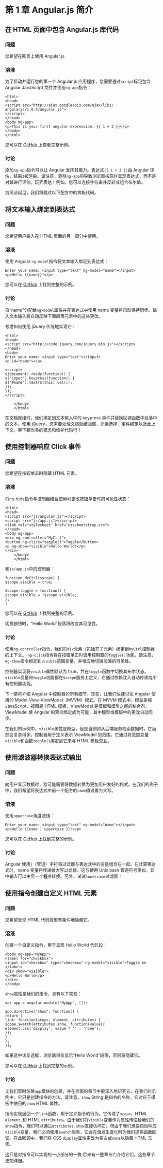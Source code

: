 # 第 1 章 Angular.js 简介

## 在 HTML 页面中包含 Angular.js 库代码

### 问题

您希望在网页上使用 Angular.js.

### 溶液

为了启动并运行您的第一个 Angular.js 应用程序，您需要通过`script`标记包含 Angular JavaScript 文件并使用`ng-app`指令：

```
<html>
<head>
<script src="http://ajax.googleapis.com/ajax/libs/ angularjs/1.0.4/angular.js">
</script>
</head>
<body ng-app>
<p>This is your first angular expression: {{ 1 + 2 }}</p>
</body>
</html>

```

您可以在 [GitHub](http://github.com/fdietz/recipes-with-angular-js-examples/tree/master/chapter1/recipe1) 上查看完整示例。

### 讨论

添加`ng-app`指令可以让 Angular 发挥其魔力。表达式`{{ 1 + 2 }}`由 Angular 评估，结果`3`被渲染。请注意，删除`ng-app`将导致浏览器按原样呈现表达式，而不是对其进行评估。玩弄表达！例如，您可以连接字符串并反转或组合布尔值。

为简洁起见，我们将跳过以下配方中的样板代码。

## 将文本输入绑定到表达式

### 问题

您希望用户输入在 HTML 页面的另一部分中使用。

### 溶液

使用 Angular `ng-model`指令将文本输入绑定到表达式：

```
Enter your name: <input type="text" ng-model="name"></input>
<p>Hello {{name}}!</p>

```

您可以在 [GitHub](https://github.com/fdietz/recipes-with-angular-js-examples/tree/master/chapter1/recipe2) 上找到完整的示例。

### 讨论

将“name”分配给`ng-model`属性并在表达式中使用 name 变量将自动保持同步。输入文本输入将自动反映下面段落元素中的这些更改。

考虑如何使用 jQuery 传统地实现它：

```
<html>
<head>
<script src="http://code.jquery.com/jquery.min.js"></script>
</head>
<body>
Enter your name: <input type="text"></input>
<p id="name"></p>

<script>
$(document).ready(function() {
$("input").keypress(function() {
$("#name").text($(this).val());
});
});
</script>

    </body>
    </html>

```

在文档就绪时，我们绑定到文本输入中的 keypress 事件并替换回调函数中段落中的文本。使用 jQuery，您需要处理文档就绪回调，元素选择，事件绑定以及此上下文。吞下相当多的概念和维护代码行！

## 使用控制器响应 Click 事件

### 问题

您希望在按钮单击时隐藏 HTML 元素。

### 溶液

将`ng-hide`指令与控制器结合使用可更改按钮单击时的可见性状态：

```
<html>
<head>
<script src="js/angular.js"></script>
<script src="js/app.js"></script>
<link rel="stylesheet" href="css/bootstrap.css">
</head>
<body ng-app>
<div ng-controller="MyCtrl">
<button ng-click="toggle()">Toggle</button>
<p ng-show="visible">Hello World!</p>
</div>
    </body>
    </html>

```

和`js/app.js`中的控制器：

```
function MyCtrl($scope) {
$scope.visible = true;

$scope.toggle = function() {
$scope.visible = !$scope.visible;
};
}

```

您可以在 [GitHub](https://github.com/fdietz/recipes-with-angular-js-examples/tree/master/chapter1/recipe3) 上找到完整的示例。

切换按钮时，“Hello World”段落将改变其可见性。

### 讨论

使用`ng-controller`指令，我们将`div`元素（包括其子元素）绑定到`MyCtrl`控制器的上下文。 `ng-click`指令将在按钮单击时调用控制器的`toggle()`功能。请注意，`ng-show`指令绑定到`visible`范围变量，并相应地切换段落的可见性。

控制器实现将`visible`属性默认为 true，并在`toggle`函数中切换其布尔状态。 `visible`变量和`toggle`功能都在`$scope`服务上定义，它通过依赖注入自动传递给所有控制器功能。

下一章将介绍 Angular 中控制器的所有细节。现在，让我们快速讨论 Angular 使用的 Model-View-ViewModel（MVVM）模式。在 MVVM 模式中，模型是纯 JavaScript，视图是 HTML 模板，ViewModel 是模板和模型之间的粘合剂。 ViewModel 使 Angular 的双向绑定成为可能，其中模型或模板中的更改自动同步。

在我们的示例中，`visible`属性是模型，但是当例如从后端服务检索数据时，它当然会复杂得多。控制器用于定义表示 ViewModel 的范围。它通过将范围变量`visible`和函数`toggle()`绑定到它来与 HTML 模板交互。

## 使用滤波器转换表达式输出

### 问题

向用户显示数据时，您可能需要将数据转换为更加用户友好的格式。在我们的例子中，我们希望将表达式中前一个配方的`name`值设置为大写。

### 溶液

使用`uppercase`角度滤镜：

```
Enter your name: <input type="text" ng-model="name"></input>
<p>Hello {{name | uppercase }}!</p>

```

您可以在 [GitHub](https://github.com/fdietz/recipes-with-angular-js-examples/tree/master/chapter1/recipe4) 上找到完整的示例。

### 讨论

Angular 使用`|`（管道）字符将过滤器与表达式中的变量组合在一起。在计算表达式时，name 变量将传递给大写过滤器。这与使用 Unix bash 管道符号类似，其中输入可以由另一个程序转换。另外，试试`lowercase`过滤器！

## 使用指令创建自定义 HTML 元素

### 问题

您希望呈现 HTML 代码段但有条件地隐藏它。

### 溶液

创建一个自定义指令，用于呈现 Hello World 代码段：

```
<body ng-app="MyApp">
<label for="checkbox">
<input id="checkbox" type="checkbox" ng-model="visible">Toggle me
</label>
<div show="visible">
<p>Hello World</p>
</div>
</body>

```

`show`属性是我们的指令，具有以下实现：

```
var app = angular.module("MyApp", []);

app.directive("show", function() {
return {
link: function(scope, element, attributes) {
scope.$watch(attributes.show, function(value){
element.css('display', value ? '' : 'none');
});
}
};
});

```

如果选中该复选框，浏览器将仅显示“Hello World”段落，否则将隐藏它。

您可以在 [GitHub](https://github.com/fdietz/recipes-with-angular-js-examples/tree/master/chapter1/recipe5) 上找到完整的示例。

### 讨论

让我们暂时忽略`app`模块的创建，并在后面的章节中更深入地研究它。在我们的示例中，它只是创建指令的方法。请注意，`show` String 是指令的名称，它对应于模板中使用的`show` HTML 属性。

指令实现返回一个`link`函数，用于定义指令的行为。它传递了`scope`，HTML `element,`和 HTML `attributes`。由于我们将`visible`变量作为属性传递给我们的`show`指令，我们可以通过`attributes.show`直接访问它。但由于我们想要自动响应`visible`变量，我们必须使用`$watch`服务，它会在值发生变化时为我们提供函数回调。在此回调中，我们将 CSS `display`属性更改为空白或`none`以隐藏 HTML 元素。

这只是对指令可以实现的一小部分的一瞥;后来有一整章专门介绍它们，这些章节更加详细。